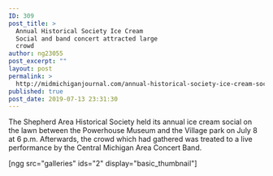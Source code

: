 ```yaml
---
ID: 309
post_title: >
  Annual Historical Society Ice Cream
  Social and band concert attracted large
  crowd
author: ng23055
post_excerpt: ""
layout: post
permalink: >
  http://midmichiganjournal.com/annual-historical-society-ice-cream-social-and-band-concert-attracted-large-crowd
published: true
post_date: 2019-07-13 23:31:30
---
```

The Shepherd Area Historical Society held its annual ice cream social on the lawn between the Powerhouse Museum and the Village park on July 8 at 6 p.m. Afterwards, the crowd which had gathered was treated to a live performance by the Central Michigan Area Concert Band.

[ngg src="galleries" ids="2" display="basic_thumbnail"]&nbsp;